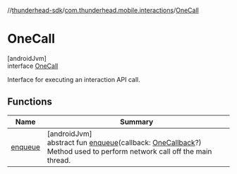 //[thunderhead-sdk](../../../index.md)/[com.thunderhead.mobile.interactions](../index.md)/[OneCall](index.md)

# OneCall

[androidJvm]\
interface [OneCall](index.md)

Interface for executing an interaction API call.

## Functions

| Name | Summary |
|---|---|
| [enqueue](enqueue.md) | [androidJvm]<br>abstract fun [enqueue](enqueue.md)(callback: [OneCallback](../-one-callback/index.md)?)<br>Method used to perform network call off the main thread. |

